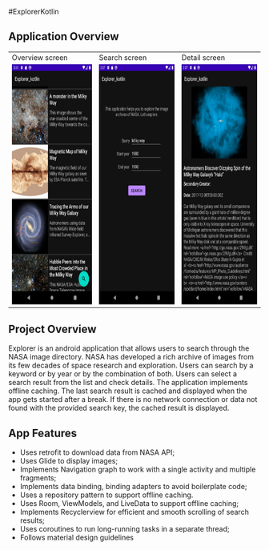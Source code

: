 #ExplorerKotlin


## Application Overview

<table>
  <tr>
    <td>Overview screen</td>
     <td>Search screen</td>
      <td>Detail screen</td>
  </tr>
  <tr>
    <td><img src="/screenshots/overview.png" width=270 height=480></td>
    <td><img src="/screenshots/search.png" width=270 height=480></td>
     <td><img src="/screenshots/details.png" width=270 height=480></td>
  </tr>
 
 </table>


## Project Overview
Explorer is an android application that allows users to search through the NASA image directory. NASA has developed a rich archive of images from its few decades of space research and exploration. Users can search by a keyword or by year or by the combination of both. Users can select a search result from the list and check details. The application implements offline caching. The last search result is cached and displayed when the app gets started after a break. If there is no network connection or data not found with the provided search key, the cached result is displayed.


## App Features
- Uses retrofit to download data from NASA API; 
- Uses Glide to display images;
- Implements Navigation graph to work with a single activity and multiple fragments;
- Implements data binding, binding adapters to avoid boilerplate code;
- Uses a repository pattern to support offline caching.
- Uses Room, ViewModels, and LiveData to support offline caching; 
- Implements Recyclerview for efficient and smooth scrolling of search results; 
- Uses coroutines to run long-running tasks in a separate thread; 
- Follows material design guidelines






